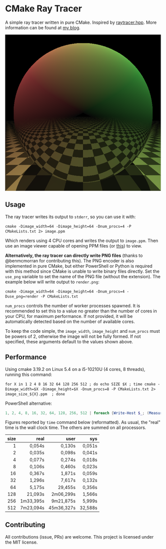 # CMake Ray Tracer

A simple ray tracer written in pure CMake. Inspired by [raytracer.hpp](https://github.com/tcbrindle/raytracer.hpp). More information can be found at [my blog](https://64.github.io/cmake-raytracer).

![image](render.png)

## Usage

The ray tracer writes its output to `stderr`, so you can use it with:

```shell
cmake -Dimage_width=64 -Dimage_height=64 -Dnum_procs=4 -P CMakeLists.txt 2> image.ppm
```

Which renders using 4 CPU cores and writes the output to `image.ppm`. Then use an image viewer capable of opening PPM files (or [this](http://www.cs.rhodes.edu/welshc/COMP141_F16/ppmReader.html)) to view.

**Alternatively, the ray tracer can directly write PNG files** (thanks to @benmcmorran for contributing this). The PNG encoder is also implemented in pure CMake, but either PowerShell or Python is required with this method since CMake is unable to write binary files directly. Set the `use_png` variable to set the name of the PNG file (without the extension). The example below will write output to `render.png`:

```shell
cmake -Dimage_width=64 -Dimage_height=64 -Dnum_procs=4 -Duse_png=render -P CMakeLists.txt
```

`num_procs` controls the number of worker processes spawned. It is recommended to set this to a value no greater than the number of cores in your CPU, for maximum performance. If not provided, it will be automatically detected based on the number of available cores.

To keep the code simple, the `image_width`, `image_height` and `num_procs` must be powers of 2, otherwise the image will not be fully formed. If not specified, these arguments default to the values shown above.

## Performance

Using cmake 3.19.2 on Linux 5.4 on a i5-10210U (4 cores, 8 threads), running this command:

```shell
for X in 1 2 4 8 16 32 64 128 256 512 ; do echo SIZE $X ; time cmake -Dimage_width=$X -Dimage_height=$X -Dnum_procs=8 -P CMakeLists.txt 2> image_size_${X}.ppm  ; done
```
PowerShell alternative:
```powershell
1, 2, 4, 8, 16, 32, 64, 128, 256, 512 | foreach {Write-Host $_; (Measure-Command { cmake "-Dimage_width=$_" "-Dimage_height=$_" "-Dnum_procs=$Env:NUMBER_OF_PROCESSORS" -P CMakeLists.txt 2> image_size_$_.ppm }).TotalSeconds}
```

Figures reported by `time` command below (reformatted).  As usual, the "real" time is the wall clock time.  The others are summed on all processors.

| size | real | user | sys |
| ---: | ---: | ---: | --: |
| 1	|    0,054s	|    0,130s	|    0,051s |
| 2	|    0,035s	|    0,098s	|    0,041s |
| 4	|    0,077s	|    0,274s	|    0,018s |
| 8	|    0,106s	|    0,460s	|    0,023s |
| 16	|    0,367s	|    1,871s	|    0,059s |
| 32	|    1,296s	|    7,617s	|    0,132s |
| 64	|    5,175s	|   29,455s	|    0,356s |
| 128	|   21,093s	| 2m06,299s	|    1,566s |
| 256	| 1m33,395s	| 9m21,875s	|    5,999s |
| 512	| 7m23,094s | 45m36,327s |   32,588s |

## Contributing

All contributions (issue, PRs) are welcome. This project is licensed under the MIT license.
